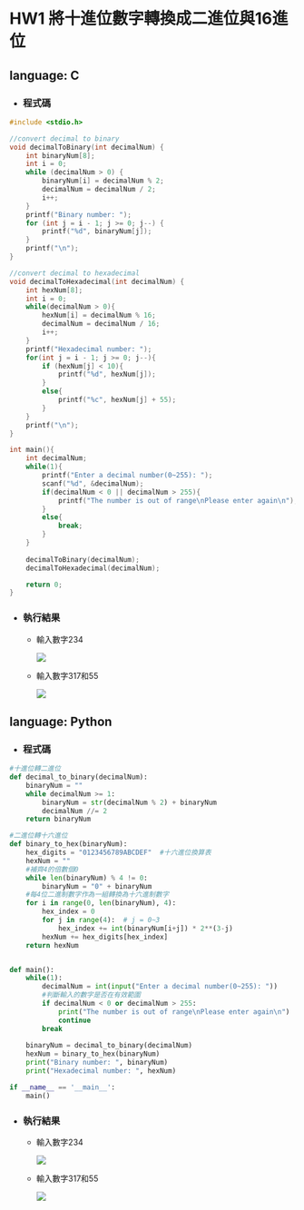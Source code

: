 # HW1 將十進位數字轉換成二進位與16進位
## language: C
* ### 程式碼
```c
#include <stdio.h>

//convert decimal to binary
void decimalToBinary(int decimalNum) {
    int binaryNum[8];
    int i = 0;
    while (decimalNum > 0) {
        binaryNum[i] = decimalNum % 2;
        decimalNum = decimalNum / 2;
        i++;
    }
    printf("Binary number: ");
    for (int j = i - 1; j >= 0; j--) {
        printf("%d", binaryNum[j]);
    }
    printf("\n");
}

//convert decimal to hexadecimal
void decimalToHexadecimal(int decimalNum) {
    int hexNum[8];
    int i = 0;
    while(decimalNum > 0){
        hexNum[i] = decimalNum % 16;
        decimalNum = decimalNum / 16;
        i++;
    }
    printf("Hexadecimal number: ");
    for(int j = i - 1; j >= 0; j--){
        if (hexNum[j] < 10){
            printf("%d", hexNum[j]);
        } 
        else{
            printf("%c", hexNum[j] + 55);
        }
    }
    printf("\n");
}

int main(){
    int decimalNum;
    while(1){
        printf("Enter a decimal number(0~255): ");
        scanf("%d", &decimalNum);
        if(decimalNum < 0 || decimalNum > 255){
            printf("The number is out of range\nPlease enter again\n");
        }
        else{
            break;
        }
    }
    
    decimalToBinary(decimalNum);
    decimalToHexadecimal(decimalNum);

    return 0;
}
```

* ### 執行結果
  - 輸入數字234
  
    ![](https://github.com/yunchien77/ds_algorithm/blob/main/hw1/exeresult/234.png)
  
  - 輸入數字317和55
  
    ![](https://github.com/yunchien77/ds_algorithm/blob/main/hw1/exeresult/317_and_55.png)
  

## language: Python
* ### 程式碼
```python
#十進位轉二進位
def decimal_to_binary(decimalNum):
    binaryNum = ""
    while decimalNum >= 1:
        binaryNum = str(decimalNum % 2) + binaryNum
        decimalNum //= 2
    return binaryNum

#二進位轉十六進位
def binary_to_hex(binaryNum):
    hex_digits = "0123456789ABCDEF"  #十六進位換算表
    hexNum = ""
    #補齊4的倍數個0
    while len(binaryNum) % 4 != 0:
        binaryNum = "0" + binaryNum
    #每4位二進制數字作為一組轉換為十六進制數字
    for i in range(0, len(binaryNum), 4):
        hex_index = 0
        for j in range(4):  # j = 0~3
            hex_index += int(binaryNum[i+j]) * 2**(3-j)
        hexNum += hex_digits[hex_index]
    return hexNum


def main():
    while(1):
        decimalNum = int(input("Enter a decimal number(0~255): "))
        #判斷輸入的數字是否在有效範圍
        if decimalNum < 0 or decimalNum > 255:
            print("The number is out of range\nPlease enter again\n")
            continue
        break
    
    binaryNum = decimal_to_binary(decimalNum)
    hexNum = binary_to_hex(binaryNum)
    print("Binary number: ", binaryNum)
    print("Hexadecimal number: ", hexNum)

if __name__ == '__main__':
    main()
```

* ### 執行結果
  - 輸入數字234
  
    ![](https://github.com/yunchien77/ds_algorithm/blob/main/hw1/exeresult/234_in_py.png)
  
  - 輸入數字317和55
  
    ![](https://github.com/yunchien77/ds_algorithm/blob/main/hw1/exeresult/317_and_55_in_py.png)
